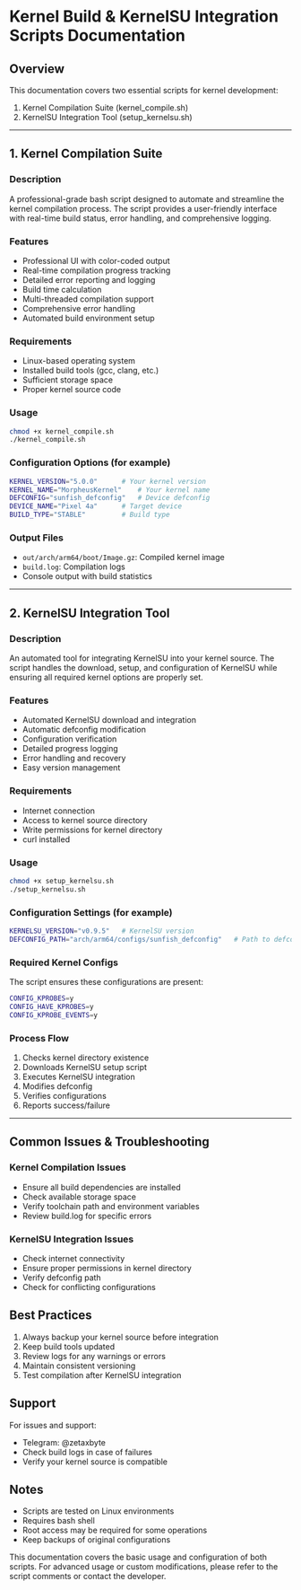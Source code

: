 # Kernel Build & KernelSU Integration Scripts Documentation

## Overview
This documentation covers two essential scripts for kernel development:
1. Kernel Compilation Suite (kernel_compile.sh)
2. KernelSU Integration Tool (setup_kernelsu.sh)

---

## 1. Kernel Compilation Suite

### Description
A professional-grade bash script designed to automate and streamline the kernel compilation process. The script provides a user-friendly interface with real-time build status, error handling, and comprehensive logging.

### Features
- Professional UI with color-coded output
- Real-time compilation progress tracking
- Detailed error reporting and logging
- Build time calculation
- Multi-threaded compilation support
- Comprehensive error handling
- Automated build environment setup

### Requirements
- Linux-based operating system
- Installed build tools (gcc, clang, etc.)
- Sufficient storage space
- Proper kernel source code

### Usage
```bash
chmod +x kernel_compile.sh
./kernel_compile.sh
```

### Configuration Options (for example)
```bash
KERNEL_VERSION="5.0.0"      # Your kernel version
KERNEL_NAME="MorpheusKernel"    # Your kernel name
DEFCONFIG="sunfish_defconfig"   # Device defconfig
DEVICE_NAME="Pixel 4a"      # Target device
BUILD_TYPE="STABLE"         # Build type
```

### Output Files
- `out/arch/arm64/boot/Image.gz`: Compiled kernel image
- `build.log`: Compilation logs
- Console output with build statistics

---

## 2. KernelSU Integration Tool

### Description
An automated tool for integrating KernelSU into your kernel source. The script handles the download, setup, and configuration of KernelSU while ensuring all required kernel options are properly set.

### Features
- Automated KernelSU download and integration
- Automatic defconfig modification
- Configuration verification
- Detailed progress logging
- Error handling and recovery
- Easy version management

### Requirements
- Internet connection
- Access to kernel source directory
- Write permissions for kernel directory
- curl installed

### Usage
```bash
chmod +x setup_kernelsu.sh
./setup_kernelsu.sh
```

### Configuration Settings (for example)
```bash
KERNELSU_VERSION="v0.9.5"   # KernelSU version
DEFCONFIG_PATH="arch/arm64/configs/sunfish_defconfig"   # Path to defconfig
```

### Required Kernel Configs
The script ensures these configurations are present:
```bash
CONFIG_KPROBES=y
CONFIG_HAVE_KPROBES=y
CONFIG_KPROBE_EVENTS=y
```

### Process Flow
1. Checks kernel directory existence
2. Downloads KernelSU setup script
3. Executes KernelSU integration
4. Modifies defconfig
5. Verifies configurations
6. Reports success/failure

---

## Common Issues & Troubleshooting

### Kernel Compilation Issues
- Ensure all build dependencies are installed
- Check available storage space
- Verify toolchain path and environment variables
- Review build.log for specific errors

### KernelSU Integration Issues
- Check internet connectivity
- Ensure proper permissions in kernel directory
- Verify defconfig path
- Check for conflicting configurations

## Best Practices
1. Always backup your kernel source before integration
2. Keep build tools updated
3. Review logs for any warnings or errors
4. Maintain consistent versioning
5. Test compilation after KernelSU integration

## Support
For issues and support:
- Telegram: @zetaxbyte
- Check build logs in case of failures
- Verify your kernel source is compatible

## Notes
- Scripts are tested on Linux environments
- Requires bash shell
- Root access may be required for some operations
- Keep backups of original configurations

This documentation covers the basic usage and configuration of both scripts. For advanced usage or custom modifications, please refer to the script comments or contact the developer.
